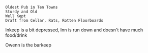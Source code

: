 	Oldest Pub in Ten Towns
	Sturdy and Old
	Well Kept
	Draft from Cellar, Rats, Rotten Floorboards

Inkeep is a bit depressed, Inn is run down and doesn't have much food/drink

Owenn is the barkeep


